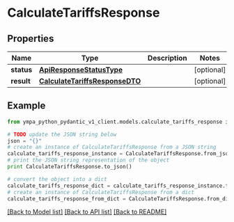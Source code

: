 # CalculateTariffsResponse


## Properties
Name | Type | Description | Notes
------------ | ------------- | ------------- | -------------
**status** | [**ApiResponseStatusType**](ApiResponseStatusType.md) |  | [optional] 
**result** | [**CalculateTariffsResponseDTO**](CalculateTariffsResponseDTO.md) |  | [optional] 

## Example

```python
from ympa_python_pydantic_v1_client.models.calculate_tariffs_response import CalculateTariffsResponse

# TODO update the JSON string below
json = "{}"
# create an instance of CalculateTariffsResponse from a JSON string
calculate_tariffs_response_instance = CalculateTariffsResponse.from_json(json)
# print the JSON string representation of the object
print CalculateTariffsResponse.to_json()

# convert the object into a dict
calculate_tariffs_response_dict = calculate_tariffs_response_instance.to_dict()
# create an instance of CalculateTariffsResponse from a dict
calculate_tariffs_response_from_dict = CalculateTariffsResponse.from_dict(calculate_tariffs_response_dict)
```
[[Back to Model list]](../README.md#documentation-for-models) [[Back to API list]](../README.md#documentation-for-api-endpoints) [[Back to README]](../README.md)


